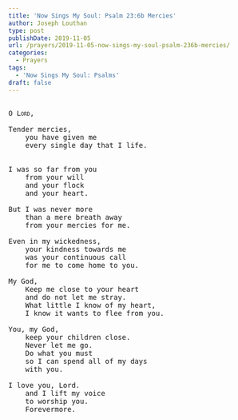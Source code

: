 ```yaml
---
title: 'Now Sings My Soul: Psalm 23:6b Mercies'
author: Joseph Louthan
type: post
publishDate: 2019-11-05
url: /prayers/2019-11-05-now-sings-my-soul-psalm-236b-mercies/
categories:
  - Prayers
tags:
  - 'Now Sings My Soul: Psalms'
draft: false
---
```

<pre>
<div style="font-variant: small-caps;">
O Lord,  
</div>
Tender mercies,
	you have given me
	every single day that I life.  


I was so far from you
	from your will 
	and your flock
	and your heart.  

But I was never more
	than a mere breath away
    from your mercies for me.  

Even in my wickedness,
	your kindness towards me
	was your continuous call
	for me to come home to you.  

My God,
	Keep me close to your heart
	and do not let me stray.
	What little I know of my heart,
	I know it wants to flee from you.  

You, my God,
	keep your children close.
	Never let me go.
	Do what you must
	so I can spend all of my days
	with you.  

I love you, Lord.
	and I lift my voice
	to worship you.
	Forevermore.
</pre>